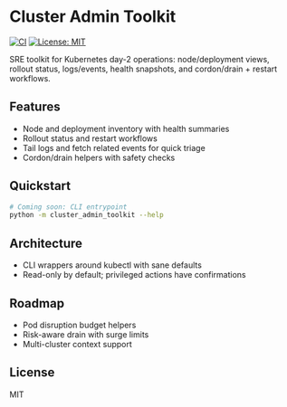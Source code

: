 # Cluster Admin Toolkit

[![CI](https://github.com/mikeshobes718/cluster-admin-toolkit/actions/workflows/ci.yml/badge.svg)](https://github.com/mikeshobes718/cluster-admin-toolkit/actions/workflows/ci.yml) [![License: MIT](https://img.shields.io/badge/License-MIT-yellow.svg)](LICENSE)

SRE toolkit for Kubernetes day-2 operations: node/deployment views, rollout status, logs/events, health snapshots, and cordon/drain + restart workflows.

## Features
- Node and deployment inventory with health summaries
- Rollout status and restart workflows
- Tail logs and fetch related events for quick triage
- Cordon/drain helpers with safety checks

## Quickstart
```bash
# Coming soon: CLI entrypoint
python -m cluster_admin_toolkit --help
```

## Architecture
- CLI wrappers around kubectl with sane defaults
- Read-only by default; privileged actions have confirmations

## Roadmap
- Pod disruption budget helpers
- Risk-aware drain with surge limits
- Multi-cluster context support

## License
MIT
